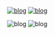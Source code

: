 [![blog](https://img.shields.io/badge/Gmail-D14836?style=for-the-badge&logo=gmail&logoColor=white)](https://mail.google.com/mail/u/0/#inbox?compose=jrjtXRFZnTpdHSCmwfdhgNFcRZPBBtJgHSQjTQGxdHpJJsMWXQkRHHVQScpLPwHCpLFtSsNs)    [![blog](https://img.shields.io/badge/Instagram-E4405F?style=for-the-badge&logo=instagram&logoColor=white)](https://www.instagram.com/ferwilliam__/)   

![blog](https://img.shields.io/badge/C-00599C?style=for-the-badge&logo=c&logoColor=white) ![blog](https://img.shields.io/badge/C%2B%2B-00599C?style=for-the-badge&logo=c%2B%2B&logoColor=white)
    